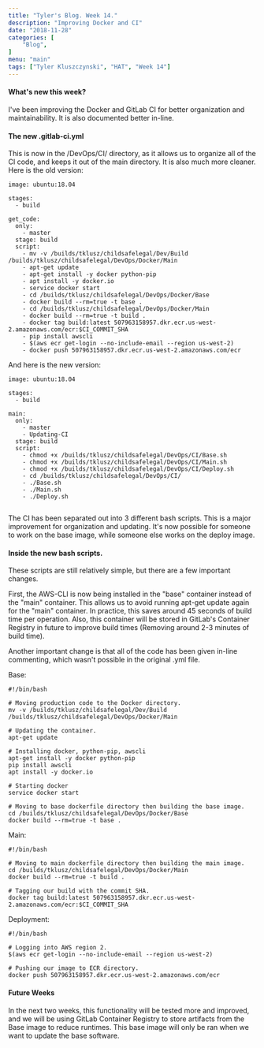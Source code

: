 ```yaml
--- 
title: "Tyler's Blog. Week 14." 
description: "Improving Docker and CI" 
date: "2018-11-28" 
categories: [ 
    "Blog",
] 
menu: "main" 
tags: ["Tyler Kluszczynski", "HAT", "Week 14"]
---
```


#### What's new this week?
I've been improving the Docker and GitLab CI for better organization and maintainability. It is also documented better in-line.

#### The new .gitlab-ci.yml
This is now in the /DevOps/CI/ directory, as it allows us to organize all of the CI code, and keeps it out of the main directory. It is also much more cleaner. Here is the old version:

```
image: ubuntu:18.04

stages:
  - build

get_code:
  only:
    - master
  stage: build
  script:
    - mv -v /builds/tklusz/childsafelegal/Dev/Build /builds/tklusz/childsafelegal/DevOps/Docker/Main
    - apt-get update
    - apt-get install -y docker python-pip
    - apt install -y docker.io
    - service docker start
    - cd /builds/tklusz/childsafelegal/DevOps/Docker/Base
    - docker build --rm=true -t base .
    - cd /builds/tklusz/childsafelegal/DevOps/Docker/Main
    - docker build --rm=true -t build .
    - docker tag build:latest 507963158957.dkr.ecr.us-west-2.amazonaws.com/ecr:$CI_COMMIT_SHA
    - pip install awscli
    - $(aws ecr get-login --no-include-email --region us-west-2)
    - docker push 507963158957.dkr.ecr.us-west-2.amazonaws.com/ecr

```

And here is the new version:

```
image: ubuntu:18.04

stages:
  - build

main:
  only:
    - master
    - Updating-CI
  stage: build
  script:
    - chmod +x /builds/tklusz/childsafelegal/DevOps/CI/Base.sh
    - chmod +x /builds/tklusz/childsafelegal/DevOps/CI/Main.sh
    - chmod +x /builds/tklusz/childsafelegal/DevOps/CI/Deploy.sh
    - cd /builds/tklusz/childsafelegal/DevOps/CI/
    - ./Base.sh
    - ./Main.sh
    - ./Deploy.sh


```

The CI has been separated out into 3 different bash scripts. This is a major improvement for organization and updating. It's now possible for someone to work on the base image, while someone else works on the deploy image.

#### Inside the new bash scripts.
These scripts are still relatively simple, but there are a few important changes. 

First, the AWS-CLI is now being installed in the "base" container instead of the "main" container. This allows us to avoid running apt-get update again for the "main" container. In practice, this saves around 45 seconds of build time per operation. Also, this container will be stored in GitLab's Container Registry in future to improve build times (Removing around 2-3 minutes of build time).

Another important change is that all of the code has been given in-line commenting, which wasn't possible in the original .yml file. 

Base:

```
#!/bin/bash

# Moving production code to the Docker directory.
mv -v /builds/tklusz/childsafelegal/Dev/Build /builds/tklusz/childsafelegal/DevOps/Docker/Main

# Updating the container.
apt-get update

# Installing docker, python-pip, awscli
apt-get install -y docker python-pip
pip install awscli
apt install -y docker.io

# Starting docker
service docker start

# Moving to base dockerfile directory then building the base image.
cd /builds/tklusz/childsafelegal/DevOps/Docker/Base
docker build --rm=true -t base .

```
Main:

```
#!/bin/bash

# Moving to main dockerfile directory then building the main image.
cd /builds/tklusz/childsafelegal/DevOps/Docker/Main
docker build --rm=true -t build .

# Tagging our build with the commit SHA.
docker tag build:latest 507963158957.dkr.ecr.us-west-2.amazonaws.com/ecr:$CI_COMMIT_SHA

```

Deployment:

```
#!/bin/bash

# Logging into AWS region 2.
$(aws ecr get-login --no-include-email --region us-west-2)

# Pushing our image to ECR directory.
docker push 507963158957.dkr.ecr.us-west-2.amazonaws.com/ecr

```

#### Future Weeks
In the next two weeks, this functionality will be tested more and improved, and we will be using GitLab Container Registry to store artifacts from the Base image to reduce runtimes. This base image will only be ran when we want to update the base software.


